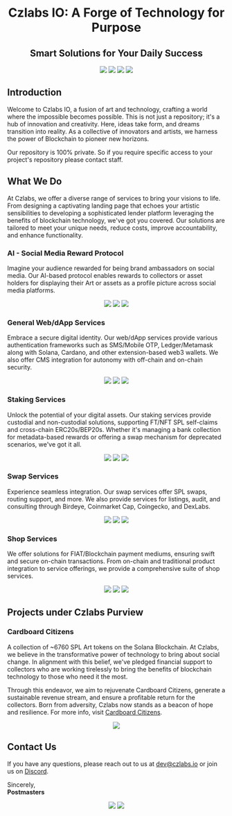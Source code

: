 <h1 align="center">Czlabs IO: A Forge of Technology for Purpose</h1>

<h2 align="center">Smart Solutions for Your Daily Success</h2>

<p align="center">
  <img src="https://img.shields.io/badge/-Blockchain-3C3C3D?style=flat-square&logo=blockchain&logoColor=white">
  <img src="https://img.shields.io/badge/-Ethereum-3C3C3D?style=flat-square&logo=ethereum&logoColor=white">
  <img src="https://img.shields.io/badge/-Bitcoin-F7931A?style=flat-square&logo=bitcoin&logoColor=white">
  <img src="https://img.shields.io/badge/-Solana-000000?style=flat-square&logo=solana&logoColor=06AFF2">
</p>

## Introduction

Welcome to Czlabs IO, a fusion of art and technology, crafting a world where the impossible becomes possible. This is not just a repository; it's a hub of innovation and creativity. Here, ideas take form, and dreams transition into reality. As a collective of innovators and artists, we harness the power of Blockchain to pioneer new horizons.



Our repository is 100% private.  So if you require specific access to your project's repository please contact staff.



## What We Do

At Czlabs, we offer a diverse range of services to bring your visions to life. From designing a captivating landing page that echoes your artistic sensibilities to developing a sophisticated lender platform leveraging the benefits of blockchain technology, we've got you covered. Our solutions are tailored to meet your unique needs, reduce costs, improve accountability, and enhance functionality.

### AI - Social Media Reward Protocol

Imagine your audience rewarded for being brand ambassadors on social media. Our AI-based protocol enables rewards to collectors or asset holders for displaying their Art or assets as a profile picture across social media platforms.

<p align="center">
  <img src="https://img.shields.io/badge/-Python-3776AB?style=flat-square&logo=python&logoColor=white">
  <img src="https://img.shields.io/badge/-Flask-000000?style=flat-square&logo=flask&logoColor=white">
  <img src="https://img.shields.io/badge/-MongoDB-47A248?style=flat-square&logo=mongodb&logoColor=white">
</p>

### General Web/dApp Services

Embrace a secure digital identity. Our web/dApp services provide various authentication frameworks such as SMS/Mobile OTP, Ledger/Metamask along with Solana, Cardano, and other extension-based web3 wallets. We also offer CMS integration for autonomy with off-chain and on-chain security.

<p align="center">
  <img src="https://img.shields.io/badge/-Strapi-2E7EEA?style=flat-square&logo=strapi&logoColor=white">
  <img src="https://img.shields.io/badge/-Pinata-2D3142?style=flat-square&logo=pinata&logoColor=white">
  <img src="https://img.shields.io/badge/-Heroku-430098?style=flat-square&logo=heroku&logoColor=white">
</p>

### Staking Services

Unlock the potential of your digital assets. Our staking services provide custodial and non-custodial solutions, supporting FT/NFT SPL self-claims and cross-chain ERC20s/BEP20s. Whether it's managing a bank collection for metadata-based rewards or offering a swap mechanism for deprecated scenarios, we've got it all.

<p align="center">
  <img src="https://img.shields.io/badge/-AWS-232F3E?style=flat-square&logo=amazon-aws&logoColor=white">
  <img src="https://img.shields.io/badge/-OpenSea-1A9AF7?style=flat-square&logo=opensea&logoColor=white">
  <img src="https://img.shields.io/badge/-Ledger-2F3136?style=flat-square&logo=ledger&logoColor=white">
</p>

### Swap Services

Experience seamless integration. Our swap services offer SPL swaps, routing support, and more. We also provide services for listings, audit, and consulting through Birdeye, Coinmarket Cap, Coingecko, and DexLabs.

<p align="center">
  <img src="https://img.shields.io/badge/-TradingView-2D3142?style=flat-square&logo=tradingview&logoColor=white">
  <img src="https://img.shields.io/badge/-Figma-F24E1E?style=flat-square&logo=figma&logoColor=white">
  <img src="https://img.shields.io/badge/-WebStorm-000000?style=flat-square&logo=webstorm&logoColor=white">
</p>

### Shop Services

We offer solutions for FIAT/Blockchain payment mediums, ensuring swift and secure on-chain transactions. From on-chain and traditional product integration to service offerings, we provide a comprehensive suite of shop services.

<p align="center">
  <img src="https://img.shields.io/badge/-PyCharm-000000?style=flat-square&logo=pycharm&logoColor=white">
  <img src="https://img.shields.io/badge/-Next.js-000000?style=flat-square&logo=next.js&logoColor=white">
  <img src="https://img.shields.io/badge/-React-61DAFB?style=flat-square&logo=react&logoColor=white">
</p>

## Projects under Czlabs Purview

### Cardboard Citizens

A collection of ~6760 SPL Art tokens on the Solana Blockchain. At Czlabs, we believe in the transformative power of technology to bring about social change. In alignment with this belief, we've pledged financial support to collectors who are working tirelessly to bring the benefits of blockchain technology to those who need it the most.

Through this endeavor, we aim to rejuvenate Cardboard Citizens, generate a sustainable revenue stream, and ensure a profitable return for the collectors. Born from adversity, Czlabs now stands as a beacon of hope and resilience. For more info, visit [Cardboard Citizens](https://www.cbcz.io).

<p align="center">
  <img src="https://img.shields.io/badge/-Vue-4FC08D?style=flat-square&logo=vue.js&logoColor=white">
</p>

## Contact Us

If you have any questions, please reach out to us at dev@czlabs.io or join us on [Discord](https://discord.gg/cardboard).

Sincerely,  
**Postmasters**

<p align="center">
  <img src="https://img.shields.io/badge/-Obsidian-4A4A4A?style=flat-square&logo=obsidian&logoColor=white">
  <img src="https://img.shields.io/badge/-GIMP-5C5543?style=flat-square&logo=gimp&logoColor=white">
</p>
